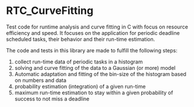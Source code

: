 # RTC_CurveFitting
Test code for runtime analysis and curve fitting in C with focus on resource efficiency and speed. It focuses on the application for  periodic deadline scheduled tasks, their behavior and their run-time estimation.

The code and tests in this library are made to fulfill the following steps:

1. collect run-time data of periodic tasks in a histogram
1. solving and curve fitting of the data to a Gaussian (or more) model
1. Automatic adaptation and fitting of the bin-size of the histogram based on numbers and data
1. probability estimation (integration) of a given run-time
1. maximum run-time estimation to stay within a given probability of success to not miss a deadline
   